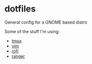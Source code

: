 # dotfiles

General config for a GNOME based distro

Some of the stuff I'm using: 
- [tmux](https://github.com/seesleestak/dotfiles/blob/master/tmux/.tmux.conf) 
- [vim](https://github.com/seesleestak/dotfiles/tree/master/vim/.vim) 
- [rofi](https://github.com/seesleestak/dotfiles/blob/master/rofi/.config/rofi/config)
- [ranger](https://github.com/seesleestak/dotfiles/blob/master/ranger/.config/ranger/rc.conf) 
